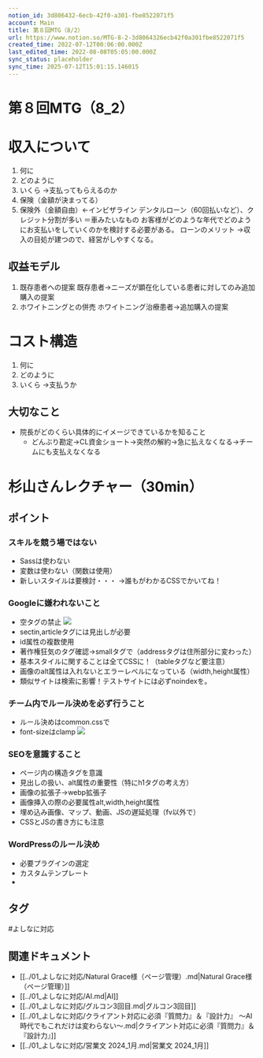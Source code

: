```yaml
---
notion_id: 3d806432-6ecb-42f0-a301-fbe8522071f5
account: Main
title: 第８回MTG（8/2）
url: https://www.notion.so/MTG-8-2-3d8064326ecb42f0a301fbe8522071f5
created_time: 2022-07-12T00:06:00.000Z
last_edited_time: 2022-08-08T05:05:00.000Z
sync_status: placeholder
sync_time: 2025-07-12T15:01:15.146015
---
```

# 第８回MTG（8_2）

# 収入について
1. 何に
1. どのように
1. いくら
→支払ってもらえるのか
1. 保険（金額が決まってる）
1. 保険外（金額自由）←インビザライン
デンタルローン（60回払いなど）、クレジット分割が多い
＝車みたいなもの
お客様がどのような年代でどのようにお支払いをしていくのかを検討する必要がある。
ローンのメリット
→収入の目処が建つので、経営がしやすくなる。
## 収益モデル
1. 既存患者への提案
  既存患者→ニーズが顕在化している患者に対してのみ追加購入の提案
1. ホワイトニングとの併売
  ホワイトニング治療患者→追加購入の提案
# コスト構造
1. 何に
1. どのように
1. いくら
→支払うか
## 大切なこと
- 院長がどのくらい具体的にイメージできているかを知ること
  - どんぶり勘定→CL資金ショート→突然の解約→急に払えなくなる→チームにも支払えなくなる
# 杉山さんレクチャー（30min）
## ポイント
### スキルを競う場ではない
- Sassは使わない
- 変数は使わない（関数は使用）
- 新しいスタイルは要検討・・・
→誰もがわかるCSSでかいてね！
### Googleに嫌われないこと
- 空タグの禁止
  ![](https://prod-files-secure.s3.us-west-2.amazonaws.com/736adce6-a3a4-4a64-9f74-d9aa055c96d2/9ffe0555-df77-4cf8-ba5e-4c7b8d5eb3ab/Untitled.png?X-Amz-Algorithm=AWS4-HMAC-SHA256&X-Amz-Content-Sha256=UNSIGNED-PAYLOAD&X-Amz-Credential=ASIAZI2LB466TPIW52KH%2F20250719%2Fus-west-2%2Fs3%2Faws4_request&X-Amz-Date=20250719T061703Z&X-Amz-Expires=3600&X-Amz-Security-Token=IQoJb3JpZ2luX2VjEIT%2F%2F%2F%2F%2F%2F%2F%2F%2F%2FwEaCXVzLXdlc3QtMiJIMEYCIQC9%2BG5oik8ot2%2FY03Se13WxcT37H8f2kZyQVZpM10MfqQIhAIL%2BzuJWjJlGrdXZoCHEBXLTFWBmUTTLlT%2Fyo3inUVr0KogECJ3%2F%2F%2F%2F%2F%2F%2F%2F%2F%2FwEQABoMNjM3NDIzMTgzODA1IgxTfxBg361%2Fk5syAgUq3ANm0HkZzGIWlfGvgiwJEu%2FHANf6tRFbqiuEXO6nAjbl%2BgEQWUqYgBgqWEjmanQBZcMdVmuWXAw5gm4QWNasuBrP8cB6aFlGlnGhjW8NW2TqSe6i%2FGMFKPMIjKFDj2wue25Z%2BwcfTmjTah9yPbUYknHGtdS21V3gEK0%2Bf1ovviMYQgRWgqDjQl2%2BG6yng7wMbt6KTw%2FZBd7elVNaTUiN2DyqKRlhg4D62Av9leU%2BmpDl9snr%2FElQWu3%2FyuShI46vObmWcW0NNys%2Bw%2FaGBfgcHHV%2BT0phKYUHfoE1ydzZVtiwhsLD3sH13ZqJVzjpU3merZGJCE%2BA%2B2oDrZEp%2B%2B6ulrcL8%2F1%2Bbt2BpTciyZHEe5J8Sz9AudMVhOJPfTztLerwesgplqglP33jLvFxAgXeIFE2tVAXrBA6WFnMFx%2FTuBZkSfB0ZvMtUuTbP0zKu%2BqOMcCmHPycGdSKIOtqFATyelDuXwIbwzyn9LJonua%2BTAnwtpIg9cl02J4xROWbtLuw9EAIhI69%2BsudbEpZH81mJThcUGC9InEWv027BcTgkBvE4Q8a8u2Wnn85OAWF%2F9wtlkSZuRkVrF8ukXkLPV1hlr4%2BOjZrpL8iSbod56fkEmJ6%2BGxflVy1V8bUu7ueIDChquzDBjqkAf9NnnMdao7%2Bz0SXWl40RqunANxfVT5Ylw0SzVgBTVjf0fhfG%2BqFI8ATiCAfrIHimZFuBoNVU00RPH0jx2bSx0wj7RfzBay%2FZ%2BDJ5%2FFnZ4IJq%2BOdoAl6P%2FYVzxFe6OckmB9MtwH0WtfjoaitFZGq2gwOV%2FEQ8Ul56ICmMSSnhDhNfh1lB39vJJoJ0MpmmuWjEHthxjUxPSbd5JomQYimgGkoHEco&X-Amz-Signature=87e480a21cad3783c4e664be385290ab2b607974980d42d4c94f495133b3dd65&X-Amz-SignedHeaders=host&x-amz-checksum-mode=ENABLED&x-id=GetObject)
- sectin,articleタグには見出しが必要
- id属性の複数使用
- 著作権狂気のタグ確認→smallタグで（addressタグは住所部分に変わった）
- 基本スタイルに関することは全てCSSに！（tableタグなど要注意）
- 画像のalt属性は入れないとエラーレベルになっている（width,height属性）
- 類似サイトは検索に影響！テストサイトには必ずnoindexを。
### チーム内でルール決めを必ず行うこと
- ルール決めはcommon.cssで
- font-sizeはclamp
  ![](https://prod-files-secure.s3.us-west-2.amazonaws.com/736adce6-a3a4-4a64-9f74-d9aa055c96d2/d4e89a6a-7816-48d0-a7db-6ae02a98c11d/Untitled.png?X-Amz-Algorithm=AWS4-HMAC-SHA256&X-Amz-Content-Sha256=UNSIGNED-PAYLOAD&X-Amz-Credential=ASIAZI2LB4662IJVL2F7%2F20250719%2Fus-west-2%2Fs3%2Faws4_request&X-Amz-Date=20250719T061703Z&X-Amz-Expires=3600&X-Amz-Security-Token=IQoJb3JpZ2luX2VjEIT%2F%2F%2F%2F%2F%2F%2F%2F%2F%2FwEaCXVzLXdlc3QtMiJHMEUCICWJk9vemmjA3q7Pwb%2Bru4PJXZhaIy4CV9SmPWeeTwtIAiEApd3jCujb2H4YF0pYzokBXyJSCW05OO1FXnSLPofkVVYqiAQInf%2F%2F%2F%2F%2F%2F%2F%2F%2F%2FARAAGgw2Mzc0MjMxODM4MDUiDKXjq7BGGjKhbzMWgSrcA9UkD3JOcaJg0wDRKceebmUi3jp5x2NFMSCyIb0OhZxoihOFPwrTTi1L54BBV%2FrYZiZkWW75XyE7Wi9D5V1BmPZKxXp%2Fvw8OUYmbUZjAE83zN%2Fst3t37N8c7by7XC6LM2kjcNqXxEScdozVHm2l1NW17SjantX9BMmamT38b4QA1YSZZ%2FHx1qJWzDcY9fRU0CoqqgT%2FVf3aL0b1Lr0by8PvhsqxCd9eUHnMJttrsU2emd2eJbhLu9MKkbaeDGEkUHY6gitVWnLCtug1KF4hshdvrJkygQsqg0bubR3Wdsfmy8JhUwfrXG6bzs4lfgpreUayq1rehCVH%2Bd9yN1gt5wVI4w5ZcVMRpfWu7x1PPRAs3AKahoGQU%2FhwoqQn%2BxkJRe60EV2IeKZPW2x1JohNR5vlc5Z%2Bq09g4NPQCnZROGPlJi9FARuFSMTdAJD9fmeQJB1OVVlq5RDJGdA59JUwXemI8oLTW1QS9phHze6iQW%2FszllkM0juXmfj6NpzFs37I6doF3rMNzL2La0inKXfzMUdK9zL75HSXFCWDmM9KPfg1s9MVpIsX5Nt8sgNoadkK0oBzFd%2FLlEQG5VInhXA67%2BVpPbXDAAQ79prjcW22OzPXdlqbtizMYPlDfDcKMP6q7MMGOqUBBGtfH6Tk7QywkW2wz%2FkPwnBbwogxvKk86c6JSxLI1TnFHnb0n78GMAEAQwjqfFcbdiJOTnQ15K47i%2FBhBam%2FmL394F%2B%2BO%2BP3j3rKYaSIhpAj38TQfX1QtHONOwitdQ%2F2DrIuAawvV7%2FOzK6okXVpCm1twI94a0zkTbKxWrU%2FQyXhUwUyZJq0nOcO7U4mnc%2FLpklgYFaBuspA2b2fdH%2FXYU2Uvi7J&X-Amz-Signature=e5199e99f6689b5a93969700f706f2e40979c9633dc6724b67d28a59f04928bd&X-Amz-SignedHeaders=host&x-amz-checksum-mode=ENABLED&x-id=GetObject)
### SEOを意識すること
- ページ内の構造タグを意識
- 見出しの扱い、alt属性の重要性（特にh1タグの考え方）
- 画像の拡張子→webp拡張子
- 画像挿入の際の必要属性alt,width,height属性
- 埋め込み画像、マップ、動画、JSの遅延処理（fv以外で）
- CSSとJSの書き方にも注意
### WordPressのルール決め
- 必要プラグインの選定
- カスタムテンプレート
- 

## タグ

#よしなに対応 

## 関連ドキュメント

- [[../01_よしなに対応/Natural Grace様（ページ管理）.md|Natural Grace様（ページ管理）]]
- [[../01_よしなに対応/AI.md|AI]]
- [[../01_よしなに対応/グルコン3回目.md|グルコン3回目]]
- [[../01_よしなに対応/クライアント対応に必須『質問力』＆『設計力』
〜AI時代でもこれだけは変わらない〜.md|クライアント対応に必須『質問力』＆『設計力』]]
- [[../01_よしなに対応/営業文 2024_1月.md|営業文 2024_1月]]
